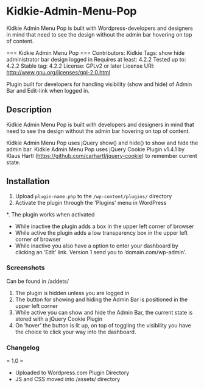 # Kidkie-Admin-Menu-Pop

Kidkie Admin Menu Pop is built with Wordpress-developers and designers in mind that need to see the design without the admin bar hovering on top of content.

=== Kidkie Admin Menu Pop ===
Contributors: Kidkie
Tags: show hide administrator bar design logged in
Requires at least: 4.2.2
Tested up to: 4.2.2
Stable tag: 4.2.2
License: GPLv2 or later
License URI: http://www.gnu.org/licenses/gpl-2.0.html

Plugin built for developers for handling visibility (show and hide) of Admin Bar and Edit-link when logged in.

## Description

Kidkie Admin Menu Pop is built with developers and designers in mind that need to see the design without the admin bar hovering on top of content.

Kidkie Admin Menu Pop uses jQuery show() and hide() to show and hide the admin bar.
Kidkie Admin Menu Pop uses jQuery Cookie Plugin v1.4.1 by Klaus Hartl (https://github.com/carhartl/jquery-cookie) to remember current state.

## Installation

1. Upload `plugin-name.php` to the `/wp-content/plugins/` directory
1. Activate the plugin through the 'Plugins' menu in WordPress

*. The plugin works when activated

* While inactive the plugin adds a box in the upper left corner of browser
* While active the plugin adds a low transparency box in the upper left corner of browser
* While inactive you also have a option to enter your dashboard by clicking an ’Edit’ link. Version 1 send you to ’domain.com/wp-admin’.

### Screenshots

Can be found in /addets/

1. The plugin is hidden unless you are logged in
2. The button for showing and hiding the Admin Bar is positioned in the upper left corner
3. While active you can show and hide the Admin Bar, the current state is stored with a jQuery Cookie Plugin
4. On ’hover’ the button is lit up, on top of toggling the visibility you have the choice to click your way into the dashboard.

### Changelog

= 1.0 =
* Uploaded to Wordpress.com Plugin Directory
* JS and CSS moved into /assets/ directory